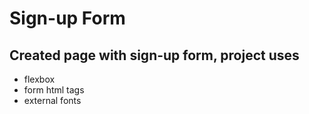 # Sign-up Form

## Created page with sign-up form, project uses
- flexbox
- form html tags
- external fonts
